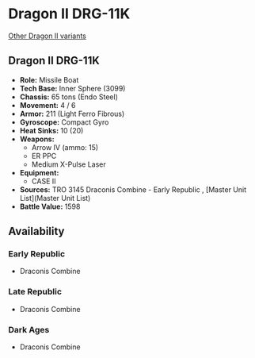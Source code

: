 # Dragon II DRG-11K 

[Other Dragon II variants](../dragon_ii.md) 

## Dragon II DRG-11K 

- **Role:** Missile Boat 
- **Tech Base:** Inner Sphere (3099) 
- **Chassis:** 65 tons (Endo Steel) 
- **Movement:** 4 / 6 
- **Armor:** 211 (Light Ferro Fibrous) 
- **Gyroscope:** Compact Gyro 
- **Heat Sinks:** 10 (20) 
- **Weapons:** 
  - Arrow IV (ammo: 15) 
  - ER PPC 
  - Medium X-Pulse Laser 
- **Equipment:** 
  - CASE II 
- **Sources:** TRO 3145 Draconis Combine - Early Republic , [Master Unit List](Master Unit List) 
- **Battle Value:** 1598 

## Availability 

### Early Republic 

- Draconis Combine 

### Late Republic 

- Draconis Combine 

### Dark Ages 

- Draconis Combine 

